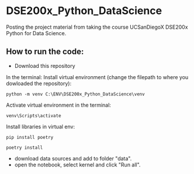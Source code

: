 # DSE200x_Python_DataScience
Posting the project material from taking the course UCSanDiegoX DSE200x Python for Data Science. 

## How to run the code: 
- Download this repository

In the terminal: 
Install virtual environment (change the filepath to where you dowloaded the repository): 
 ```
python -m venv C:\ENV\DSE200x_Python_DataScience\venv
 ```
Activate virtual environment in the terminal: 
 ```
venv\Scripts\activate
 ```

Install libraries in virtual env: 
 ```
pip install poetry
 ```
 ```
poetry install
 ```

- download data sources and add to folder "data". 
- open the notebook, select kernel and click "Run all".

  
